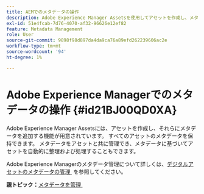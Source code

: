 ```yaml
---
title: AEMでのメタデータの操作
description: Adobe Experience Manager Assetsを使用してアセットを作成し、メタデータを追加する方法を説明します。 AEM Guidesからメタデータを管理する。
exl-id: 51e4fcab-7d76-4070-af32-96626e12ef82
feature: Metadata Management
role: User
source-git-commit: 9898f98d897da4da9ca76a89efd262239606ac2e
workflow-type: tm+mt
source-wordcount: '94'
ht-degree: 1%

---
```


# Adobe Experience Managerでのメタデータの操作 {#id21BJ00QD0XA}

Adobe Experience Manager Assetsには、アセットを作成し、それらにメタデータを追加する機能が用意されています。 すべてのアセットのメタデータを保持できます。 メタデータをアセットと共に管理でき、メタデータに基づいてアセットを自動的に整理および処理することもできます。

Adobe Experience Managerのメタデータ管理について詳しくは、[&#x200B; デジタルアセットのメタデータの管理 &#x200B;](https://experienceleague.adobe.com/docs/experience-manager-65/assets/using/metadata.html?lang=ja) を参照してください。

**親トピック：**&#x200B;[&#x200B; メタデータを管理 &#x200B;](manage-metadata.md)
